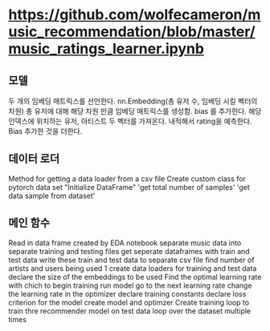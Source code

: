 # https://github.com/wolfecameron/music_recommendation/blob/master/music_ratings_learner.ipynb
## 모델
두 개의 임베딩 매트릭스를 선언한다.
nn.Embedding(총 유저 수, 임베딩 시킬 벡터의 차원) 총 유저에 대해 해당 차원 만큼 임베딩 매트릭스를 생성함.
bias 를 추가한다.
해당 인덱스에 위치하는 유저, 아티스트 두 벡터를 가져온다.
내적해서 rating을 예측한다.
Bias 추가한 것을 더한다.

## 데이터 로더
Method for getting a data loader from a csv file
Create custom class for pytorch data set
"Initialize DataFrame"
'get total number of samples'
'get data sample from dataset'

## 메인 함수
Read in data frame created by EDA notebook
separate music data into separate training and testing files
get seperate dataframes with train and test data
write these train and test data to separate csv file
find number of artists and users being  used 1
create data loaders for training and test data
declare the size of the embeddings to be used
Find the optimal learning rate with chich to begin training
run model
go to the next learning rate
change the learning rate in the optimizer
declare training constants
declare loss criterion for the model
create model and optimzer
Create training loop to train thre recommender model on test data
loop over the dataset multiple times
